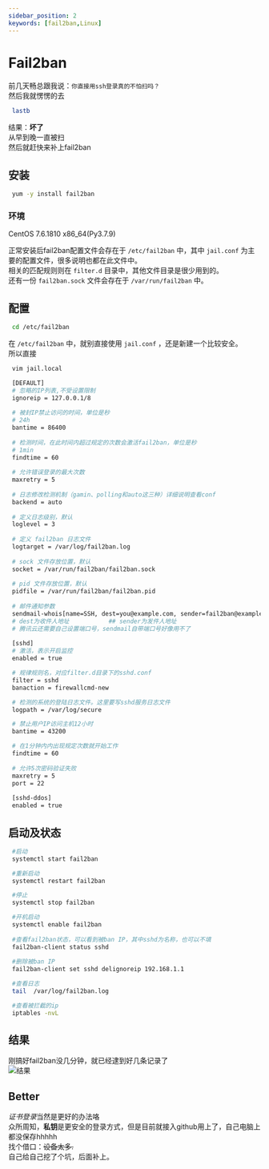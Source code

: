 ```yaml
---
sidebar_position: 2
keywords: [fail2ban,Linux]
---
```


# Fail2ban
前几天畅总跟我说：`你直接用ssh登录真的不怕扫吗？`  
然后我就愣愣的去  
```bash
 lastb
```
结果：**坏了**  
从早到晚一直被扫  
然后就赶快来补上fail2ban  

## 安装  
```bash
 yum -y install fail2ban
```
### 环境
CentOS 7.6.1810 x86_64(Py3.7.9)  

正常安装后fail2ban配置文件会存在于 `/etc/fail2ban` 中，其中 `jail.conf` 为主要的配置文件，很多说明也都在此文件中。  
相关的匹配规则则在 `filter.d` 目录中，其他文件目录是很少用到的。  
还有一份 `fail2ban.sock` 文件会存在于 `/var/run/fail2ban` 中。  

## 配置
```bash
 cd /etc/fail2ban
```
在 `/etc/fail2ban` 中，就别直接使用 `jail.conf` ，还是新建一个比较安全。  
所以直接  
```bash
 vim jail.local
```
```bash showLineNumbers
 [DEFAULT]
 # 忽略的IP列表,不受设置限制
 ignoreip = 127.0.0.1/8 
 
 # 被封IP禁止访问的时间，单位是秒  
 # 24h
 bantime = 86400
 
 # 检测时间，在此时间内超过规定的次数会激活fail2ban，单位是秒 
 # 1min  
 findtime = 60
 
 # 允许错误登录的最大次数
 maxretry = 5
 
 # 日志修改检测机制（gamin、polling和auto这三种）详细说明查看conf
 backend = auto 
 
 # 定义日志级别，默认
 loglevel = 3 
 
 # 定义 fail2ban 日志文件
 logtarget = /var/log/fail2ban.log 
 
 # sock 文件存放位置，默认
 socket = /var/run/fail2ban/fail2ban.sock 
 
 # pid 文件存放位置，默认
 pidfile = /var/run/fail2ban/fail2ban.pid 
 
 # 邮件通知参数
 sendmail-whois[name=SSH, dest=you@example.com, sender=fail2ban@example.com,sendername="Fail2Ban"]
 # dest为收件人地址           ## sender为发件人地址 
 # 腾讯云还需要自己设置端口号，sendmail自带端口号好像用不了
 
 [sshd]
 # 激活，表示开启监控
 enabled = true

 # 规律规则名，对应filter.d目录下的sshd.conf
 filter = sshd 
 banaction = firewallcmd-new

 # 检测的系统的登陆日志文件。这里要写sshd服务日志文件
 logpath = /var/log/secure 

 # 禁止用户IP访问主机12小时
 bantime = 43200 

 # 在1分钟内内出现规定次数就开始工作
 findtime = 60 
 
 # 允许5次密码验证失败
 maxretry = 5 
 port = 22
 
 [sshd-ddos]
 enabled = true
```

## 启动及状态
```bash showLineNumbers
 #启动
 systemctl start fail2ban

 #重新启动
 systemctl restart fail2ban

 #停止
 systemctl stop fail2ban

 #开机启动
 systemctl enable fail2ban
 
 #查看fail2ban状态，可以看到被ban IP，其中sshd为名称，也可以不填
 fail2ban-client status sshd
 
 #删除被ban IP
 fail2ban-client set sshd delignoreip 192.168.1.1

 #查看日志
 tail  /var/log/fail2ban.log

 #查看被拦截的ip
 iptables -nvL
```

## 结果
刚搞好fail2ban没几分钟，就已经逮到好几条记录了  
![结果](https://s3.bmp.ovh/imgs/2022/06/19/aeab956184dce79b.png)

## Better
*证书登录*当然是更好的办法咯  
众所周知，**私钥**是更安全的登录方式，但是目前就接入github用上了，自己电脑上都没保存hhhhh  
找个借口：~~设备太多.~~  
自己给自己挖了个坑，后面补上。